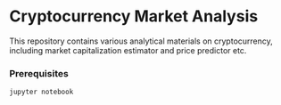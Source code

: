 # Cryptocurrency Market Analysis

This repository contains various analytical materials on cryptocurrency, including market capitalization estimator and price predictor etc.

### Prerequisites

```
jupyter notebook

```